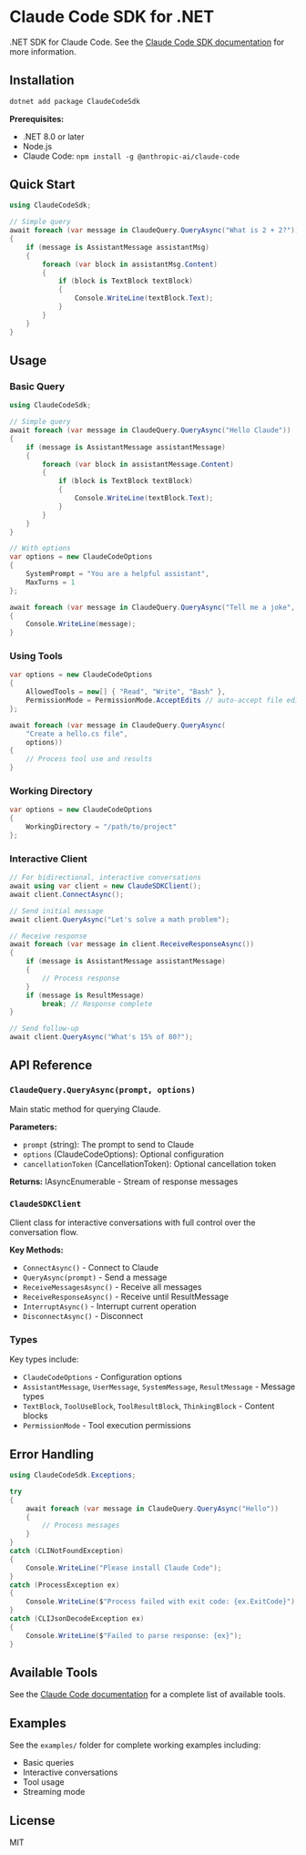 # Claude Code SDK for .NET

.NET SDK for Claude Code. See the [Claude Code SDK documentation](https://docs.anthropic.com/en/docs/claude-code/sdk) for more information.

## Installation

```bash
dotnet add package ClaudeCodeSdk
```

**Prerequisites:**
- .NET 8.0 or later
- Node.js 
- Claude Code: `npm install -g @anthropic-ai/claude-code`

## Quick Start

```csharp
using ClaudeCodeSdk;

// Simple query
await foreach (var message in ClaudeQuery.QueryAsync("What is 2 + 2?"))
{
    if (message is AssistantMessage assistantMsg)
    {
        foreach (var block in assistantMsg.Content)
        {
            if (block is TextBlock textBlock)
            {
                Console.WriteLine(textBlock.Text);
            }
        }
    }
}
```

## Usage

### Basic Query

```csharp
using ClaudeCodeSdk;

// Simple query
await foreach (var message in ClaudeQuery.QueryAsync("Hello Claude"))
{
    if (message is AssistantMessage assistantMessage)
    {
        foreach (var block in assistantMessage.Content)
        {
            if (block is TextBlock textBlock)
            {
                Console.WriteLine(textBlock.Text);
            }
        }
    }
}

// With options
var options = new ClaudeCodeOptions
{
    SystemPrompt = "You are a helpful assistant",
    MaxTurns = 1
};

await foreach (var message in ClaudeQuery.QueryAsync("Tell me a joke", options))
{
    Console.WriteLine(message);
}
```

### Using Tools

```csharp
var options = new ClaudeCodeOptions
{
    AllowedTools = new[] { "Read", "Write", "Bash" },
    PermissionMode = PermissionMode.AcceptEdits // auto-accept file edits
};

await foreach (var message in ClaudeQuery.QueryAsync(
    "Create a hello.cs file", 
    options))
{
    // Process tool use and results
}
```

### Working Directory

```csharp
var options = new ClaudeCodeOptions
{
    WorkingDirectory = "/path/to/project"
};
```

### Interactive Client

```csharp
// For bidirectional, interactive conversations
await using var client = new ClaudeSDKClient();
await client.ConnectAsync();

// Send initial message
await client.QueryAsync("Let's solve a math problem");

// Receive response
await foreach (var message in client.ReceiveResponseAsync())
{
    if (message is AssistantMessage assistantMessage)
    {
        // Process response
    }
    if (message is ResultMessage)
        break; // Response complete
}

// Send follow-up
await client.QueryAsync("What's 15% of 80?");
```

## API Reference

### `ClaudeQuery.QueryAsync(prompt, options)`

Main static method for querying Claude.

**Parameters:**
- `prompt` (string): The prompt to send to Claude
- `options` (ClaudeCodeOptions): Optional configuration
- `cancellationToken` (CancellationToken): Optional cancellation token

**Returns:** IAsyncEnumerable<IMessage> - Stream of response messages

### `ClaudeSDKClient`

Client class for interactive conversations with full control over the conversation flow.

**Key Methods:**
- `ConnectAsync()` - Connect to Claude
- `QueryAsync(prompt)` - Send a message
- `ReceiveMessagesAsync()` - Receive all messages 
- `ReceiveResponseAsync()` - Receive until ResultMessage
- `InterruptAsync()` - Interrupt current operation
- `DisconnectAsync()` - Disconnect

### Types

Key types include:
- `ClaudeCodeOptions` - Configuration options
- `AssistantMessage`, `UserMessage`, `SystemMessage`, `ResultMessage` - Message types
- `TextBlock`, `ToolUseBlock`, `ToolResultBlock`, `ThinkingBlock` - Content blocks
- `PermissionMode` - Tool execution permissions

## Error Handling

```csharp
using ClaudeCodeSdk.Exceptions;

try
{
    await foreach (var message in ClaudeQuery.QueryAsync("Hello"))
    {
        // Process messages
    }
}
catch (CLINotFoundException)
{
    Console.WriteLine("Please install Claude Code");
}
catch (ProcessException ex)
{
    Console.WriteLine($"Process failed with exit code: {ex.ExitCode}");
}
catch (CLIJsonDecodeException ex)
{
    Console.WriteLine($"Failed to parse response: {ex}");
}
```

## Available Tools

See the [Claude Code documentation](https://docs.anthropic.com/en/docs/claude-code/settings#tools-available-to-claude) for a complete list of available tools.

## Examples

See the `examples/` folder for complete working examples including:
- Basic queries
- Interactive conversations  
- Tool usage
- Streaming mode

## License

MIT